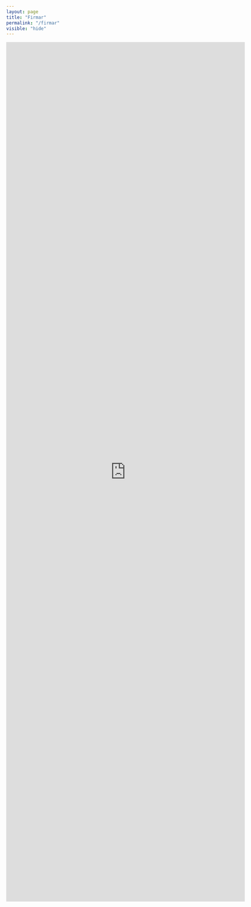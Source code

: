 ```yaml
---
layout: page
title: "Firmar"
permalink: "/firmar"
visible: "hide"
---
```


<iframe src="https://docs.google.com/forms/d/e/1FAIpQLSf8vDBPSjS6cleDBQ26eKYxzSCENJ62fEMFVYdZfuFHeQPY0w/viewform?embedded=true" width="640" height="2300" frameborder="0" marginheight="0" marginwidth="0">Cargando…</iframe>